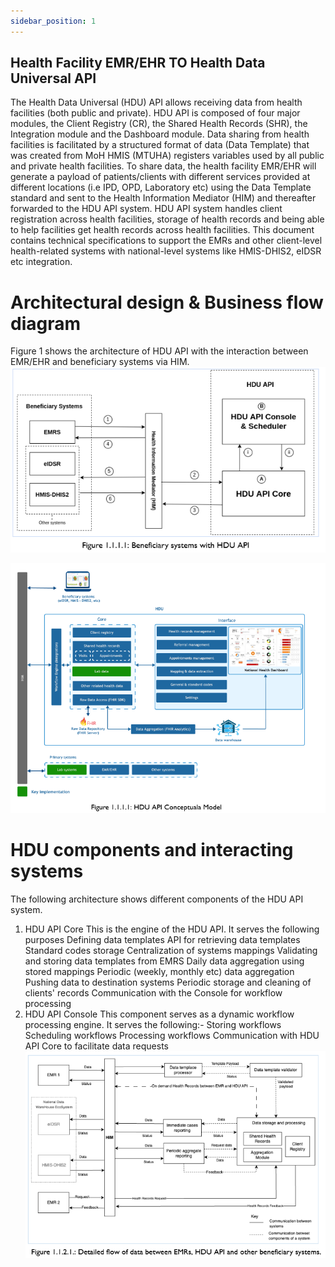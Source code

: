 ```yaml
---
sidebar_position: 1
---
```

## Health Facility EMR/EHR TO Health Data Universal API
The Health Data Universal (HDU) API allows receiving data from health facilities (both public and private). HDU API is composed of four major modules, the Client Registry (CR), the Shared Health Records (SHR), the Integration module and the Dashboard module. Data sharing from health facilities is facilitated by a structured format of data (Data Template) that was created from MoH HMIS (MTUHA) registers variables used by all public and private health facilities.
To share data, the health facility EMR/EHR will generate a payload of patients/clients with different services provided at different locations (i.e IPD, OPD, Laboratory etc) using the Data Template standard and sent to the Health Information Mediator (HIM) and thereafter forwarded to the HDU API system.
HDU API system handles client registration across health facilities, storage of health records and being able to help facilities get health records across health facilities.
This document contains technical specifications to support the EMRs and other client-level health-related systems with national-level systems like HMIS-DHIS2, eIDSR etc integration.
# Architectural design & Business flow diagram
Figure 1 shows the architecture of HDU API with the interaction between EMR/EHR and beneficiary systems via HIM.
![img.png](img.png) 

![img_1.png](img_1.png) 
# HDU components and interacting systems
The following architecture shows different components of the HDU API system.
1. HDU API Core
   This is the engine of the HDU API. It serves the following purposes
   Defining data templates
   API for retrieving data templates
   Standard codes storage
   Centralization of systems mappings
   Validating and storing data templates from EMRS
   Daily data aggregation using stored mappings
   Periodic (weekly, monthly etc) data aggregation
   Pushing data to destination systems
   Periodic storage and cleaning of clients' records
   Communication with the Console for workflow processing
2. HDU API Console
   This component serves as a dynamic workflow processing engine. It serves the following:-
   Storing workflows
   Scheduling workflows
   Processing workflows
   Communication with HDU API Core to facilitate data requests
![img_2.png](img_2.png) 
